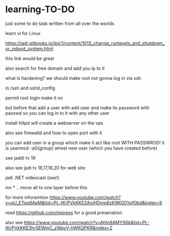 # learning-TO-DO
just some to do task written from all over the worlds


learn vi for Linux 

https://jadi.gitbooks.io/lpic1/content/1013_change_runlevels_and_shutdown_or_reboot_system.html

this link would be great

also search for free domain and add you ip to it


what is hardening?
we should make root not gonna log in via ssh

in /ssh and sshd_config


permit root login make it no

but before that add a user with add user and make its password with passwd so you can log in to it with any other user

install httpd will create a webserver on the vps

also see firewalld and how to open port with it

you can add user in a group which make it act like root WITH PASSWROD! it is usermod -aG(group) wheel new user (which you have created before)


see jaddi tv 19 

also see jadi tv 16,17,18,20 for web site


jadi .NET  videocast (see!)

mv * .. move all to one layer before this




for more inforamtion  https://www.youtube.com/watch?v=qU_ETqp8ApM&list=PL-tKrPVkKKE2AniHDmp6zK9KGD1sjf0bd&index=9




read https://github.com/impress  for a good presenation



also see https://www.youtube.com/watch?v=Ahln8AMYS6k&list=PL-tKrPVkKKE3hrSEWmC_zWayV-hWKQPKR&index=2
